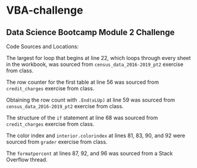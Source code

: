 # VBA-challenge
## Data Science Bootcamp Module 2 Challenge

Code Sources and Locations:

The largest for loop that begins at line 22, which loops through every sheet in the workbook, was sourced from ```census_data_2016-2019_pt2``` exercise from class.

The row counter for the first table at line 56 was sourced from ```credit_charges``` exercise from class.

Obtaining the row count with ```.End(xLUp)``` at line 59 was sourced from ```census_data_2016-2019_pt2``` exercise from class.

The structure of the ```if``` statement at line 68 was sourced from ```credit_charges``` exercise from class.

The color index and ```interior.colorindex``` at lines 81, 83, 90, and 92 were sourced from ```grader``` exercise from class.

The ```formatpercent``` at lines 87, 92, and 96 was sourced from a Stack Overflow thread.
